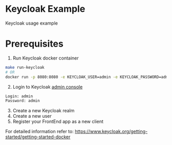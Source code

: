 # Keycloak Example

Keycloak usage example

# Prerequisites

1. Run Keycloak docker container
```sh
make run-keycloak
# OR
docker run -p 8080:8080 -e KEYCLOAK_USER=admin -e KEYCLOAK_PASSWORD=admin quay.io/keycloak/keycloak:12.0.4
```

2. Login to Keycloak [admin console](http://localhost:8080/auth/admin)
```sh
Login: admin
Password: admin
```

3. Create a new Keycloak realm
4. Create a new user
5. Register your FrontEnd app as a new client

For detailed information refer to: https://www.keycloak.org/getting-started/getting-started-docker
